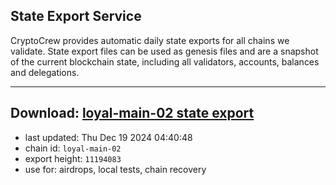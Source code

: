 ## State Export Service
CryptoCrew provides automatic daily state exports for all chains we validate. State export files can be used as genesis files and are a snapshot of the current blockchain state, including all validators, accounts, balances and delegations.

---
**Download: [loyal-main-02 state export](https://dl-eu2.ccvalidators.com/SERVICE/loyal/loyal-main-02_export_11194083.json)**
---

- last updated: Thu Dec 19 2024 04:40:48
- chain id: `loyal-main-02`
- export height: `11194083`
- use for: airdrops, local tests, chain recovery
